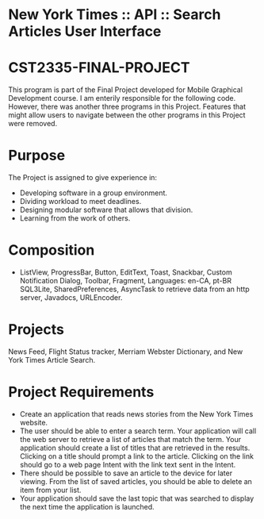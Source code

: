 # New York Times :: API :: Search Articles User Interface
# CST2335-FINAL-PROJECT

This program is part of the Final Project developed for Mobile Graphical Development course.
I am enterily responsible for the following code. However, there was another three programs in this Project.
Features that might allow users to navigate between the other programs in this Project were removed.

# Purpose

The Project is assigned to give experience in: 
- Developing software in a group environment.
- Dividing workload to meet deadlines.
- Designing modular software that allows that division.
- Learning from the work of others.

# Composition

- ListView, ProgressBar, Button, EditText, Toast, Snackbar, Custom Notification Dialog, Toolbar, Fragment, Languages: en-CA, pt-BR
SQL3Lite, SharedPreferences, AsyncTask to retrieve data from an http server, Javadocs, URLEncoder.


# Projects

News Feed, Flight Status tracker, Merriam Webster Dictionary, and New York Times Article Search.

# Project Requirements

-	Create an application that reads news stories from the New York Times website.
-	The user should be able to enter a search term. Your application will call the web server to retrieve a list of articles that match the term. Your application should create a list of titles that are retrieved in the results. Clicking on a title should prompt a link to the article. Clicking on the link should go to a web page Intent with the link text sent in the Intent.
-	There should be possible to save an article to the device for later viewing. From the list of saved articles, you should be able to delete an item from your list.
-	Your application should save the last topic that was searched to display the next time the application is launched.
